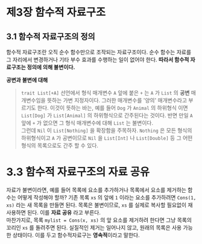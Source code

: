 # 제3장 함수적 자료구조

## 3.1 함수적 자료구조의 정의

함수적 자료구조란 오직 순수 함수만으로 조작되는 자료구조이다. 순수 함수는 자료를 
그 자리에서 변경하거나 기타 부수 효과를 수행하는 일이 없어야 한다. **따라서 
함수적 자료구조는 정의에 의해 불변이다.**

**공변과 불변에 대해**

> `trait List[+A]` 선언에서 형식 매개변수 `A` 앞에 붙은 `+` 는 `A` 가 `List` 의 
**공변** 매개변수임을 뜻하는 가변 지정자이다. 그러한 매개변수를 '양의' 매개변수라고 
부르기도 한다. 이것이 뜻하는 바는, 예를 들어 `Dog` 가 `Animal` 의 하위형식 이면 
`List[Dog]` 가 `List[Animal]` 의 하위형식으로 간주된다는 것이다. 반면 만일 `A` 앞에 
`+` 가 없으면 그 형식 매개변수에 대해 `List` 는 불변이다.  
그런데 `Nil` 이 `List[Nothing]` 을 확장함을 주목하자. `Nothing` 은 모든 형식의 
하위형식이고 `A` 가 공변이므로 `Nil` 을 `List[Int]` 나 `List[Double]` 등 그 어떤 
형식의 목록으로도 간주 할 수 있다.

# 3.3 함수적 자료구조의 자료 공유
자료가 불변이라면, 예를 들어 목록에 요소를 추가하거나 목록에서 요소를 제거하는 
함수는 어떻게 작성해야 할까? 기존 목록 `xs` 의 앞에 `1` 이라는 요소를 추가하려면 
`Cons(1, xs)` 라는 새 목록을 만들면 된다. 목록은 불변이므로, `xs` 를 실제로 복사할 
필요없이 재사용하면 된다. 이를 **자료 공유** 라고 부른다.  
마찬가지로, 목록 `mylist = Cons(x, xs)` 의 앞 요소를 제거하려 한다면 그냥 목록의 
꼬리인 `xs` 를 돌려주면 된다. 실질적인 제거는 일어나지 않고, 원래의 목록은 사용 
가능한 상태이다. 이를 두고 함수적자료구는 **영속적**이라고 말한다.

